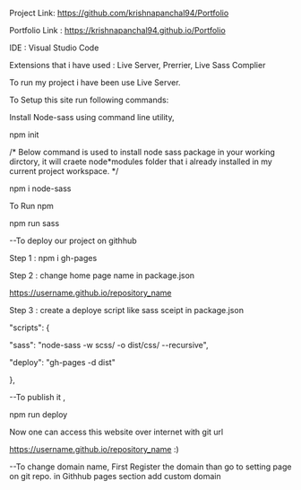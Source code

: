 Project Link: https://github.com/krishnapanchal94/Portfolio

Portfolio Link : https://krishnapanchal94.github.io/Portfolio

IDE : Visual Studio Code

Extensions that i have used : Live Server, Prerrier, Live Sass Complier

To run my project i have been use Live Server.

To Setup this site run following commands:

Install Node-sass using command line utility,

npm init

/* Below command is used to install node sass package in your working dirctory, it will craete node*modules folder that i already installed in my current project workspace. */

npm i node-sass

To Run npm

npm run sass

--To deploy our project on githhub

Step 1 : npm i gh-pages

Step 2 : change home page name in package.json

https://username.github.io/repository_name

Step 3 : create a deploye script like sass sceipt in package.json

"scripts": {

"sass": "node-sass -w scss/ -o dist/css/ --recursive",

"deploy": "gh-pages -d dist"

},

--To publish it ,

npm run deploy

Now one can access this website over internet with git url

https://username.github.io/repository_name :)

--To change domain name,
First Register the domain
than go to setting page on git repo.
in Githhub pages section add custom domain
